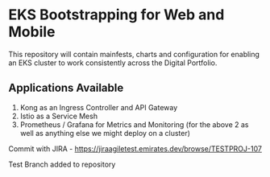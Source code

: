 # EKS Bootstrapping for Web and Mobile

This repository will contain mainfests, charts and configuration for enabling an EKS cluster to work consistently across the Digital Portfolio.

## Applications Available

1. Kong as an Ingress Controller and API Gateway
2. Istio as a Service Mesh
3. Prometheus / Grafana for Metrics and Monitoring (for the above 2 as well as anything else we might deploy on a cluster)


Commit with JIRA - https://jiraagiletest.emirates.dev/browse/TESTPROJ-107

Test Branch added to repository



